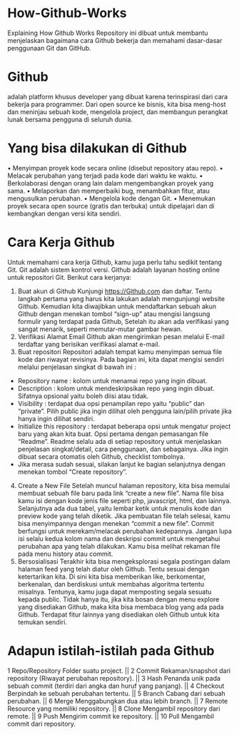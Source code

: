 # How-Github-Works
Explaining How Github Works
Repository ini dibuat untuk membantu menjelaskan bagaimana cara Github bekerja dan memahami dasar-dasar penggunaan Git dan GitHub.

# Github 
adalah platform khusus developer yang dibuat karena terinspirasi dari cara bekerja para programmer. Dari open source ke bisnis, kita bisa meng-host dan meninjau sebuah kode, mengelola project, dan membangun perangkat lunak bersama pengguna di seluruh dunia.

# Yang bisa dilakukan di Github
• Menyimpan proyek kode secara online (disebut repository atau repo).
• Melacak perubahan yang terjadi pada kode dari waktu ke waktu.
• Berkolaborasi dengan orang lain dalam mengembangkan proyek yang sama.
• Melaporkan dan memperbaiki bug, menambahkan fitur, atau mengusulkan perubahan.
• Mengelola kode dengan Git.
• Menemukan proyek secara open source (gratis dan terbuka) untuk dipelajari dan di kembangkan dengan versi kita sendiri.

# Cara Kerja Github
Untuk memahami cara kerja Github, kamu juga perlu tahu sedikit tentang Git. Git adalah sistem kontrol versi. Github adalah layanan hosting online untuk repositori Git.
Berikut cara kerjanya:
1. Buat akun di Github
Kunjungi https://Github.com dan daftar. Tentu langkah pertama yang harus kita lakukan adalah mengunjungi website Github. Kemudian kita diwajibkan untuk mendaftarkan sebuah akun Github dengan menekan tombol “sign-up” atau mengisi langsung formulir yang terdapat pada Github, Setelah itu akan ada verifikasi yang sangat menarik, seperti memutar-mutar gambar hewan.
2. Verifikasi Alamat Email
Github akan mengirimkan pesan melalui E-mail terdaftar yang berisikan verifikasi alamat e-mail.
3. Buat repositori
Repositori adalah tempat kamu menyimpan semua file kode dan riwayat revisinya. Pada bagian ini, kita dapat mengisi sendiri melalui penjelasan singkat di bawah ini :
- Repository name : kolom untuk menamai repo yang ingin dibuat.
- Description : kolom untuk mendeskripsikan repo yang ingin dibuat. Sifatnya opsional yaitu boleh diisi atau tidak.
- Visibility : terdapat dua opsi penampilan repo yaitu “public” dan “private”. Pilih public jika ingin dilihat oleh pengguna lain/pilih private jika hanya ingin dilihat sendiri.
- Initialize this repository : terdapat beberapa opsi untuk mengatur project baru yang akan kita buat. Opsi pertama dengan pemasangan file “Readme”. Readme selalu ada di setiap repository untuk menjelaskan penjelasan singkat/detail, cara penggunaan, dan sebagainya. Jika ingin dibuat secara otomatis oleh Github, checklist tombolnya.
- Jika merasa sudah sesuai, silakan lanjut ke bagian selanjutnya dengan menekan tombol “Create repository”.
4. Create a New File
Setelah muncul halaman repository, kita bisa memulai membuat sebuah file baru pada link “create a new file”. Nama file bisa kamu isi dengan kode jenis file seperti php, javascript, html, dan lainnya. Selanjutnya ada dua tabel, yaitu lembar ketik untuk menulis kode dan preview kode yang telah diketik.
Jika pembuatan file telah selesai, kamu bisa menyimpannya dengan menekan “commit a new file”. Commit berfungsi untuk merekam/melacak perubahan kedepannya. Jangan lupa isi selalu kedua kolom nama dan deskripsi commit untuk mengetahui perubahan apa yang telah dilakukan. Kamu bisa melihat rekaman file pada menu history atau commit.
5. Bersosialisasi
Terakhir kita bisa mengeksplorasi segala postingan dalam halaman feed yang telah diatur oleh Github. Tentu sesuai dengan ketertarikan kita. Di sini kita bisa memberikan like, berkomentar, berkenalan, dan berdiskusi untuk membahas algoritma tertentu misalnya. Tentunya, kamu juga dapat memposting segala sesuatu kepada public.
Tidak hanya itu, jika kita bosan dengan menu explore yang disediakan Github, maka kita bisa membaca blog yang ada pada Github. Terdapat fitur lainnya yang disediakan oleh Github untuk kita temukan sendiri.
# Adapun istilah-istilah pada Github
1	Repo/Repository	Folder suatu project. || 2	Commit	Rekaman/snapshot dari repository (Riwayat perubahan repository). || 3	Hash	Penanda unik pada sebuah commit (terdiri dari angka dan huruf yang panjang). || 4	Checkout	Berpindah ke sebuah perubahan tertentu. || 5	Branch	Cabang dari sebuah perubahan. || 6	Merge	Menggabungkan dua atau lebih branch. || 7	Remote	Resource yang memiliki repository. || 8	Clone	Mengambil repository dari remote. || 9	Push	Mengirim commit ke repository. || 10	Pull	Mengambil commit dari repository.
